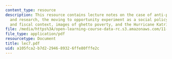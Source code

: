 ```yaml
---
content_type: resource
description: This resource contains lecture notes on the case of anti-poverty policy
  and research, the moving to opportunity experiment as a social policy case, political
  and fiscal context, images of ghetto poverty, and the Hurricane Katrina media effect.
file: /media/https%3A/open-learning-course-data-rc.s3.amazonaws.com/11-800-doctoral-research-seminar-knowledge-in-the-public-arena-spring-2007/a105fca2b7d2294689326ffe80fffe2c_lec7.pdf
file_type: application/pdf
resourcetype: Document
title: lec7.pdf
uid: a105fca2-b7d2-2946-8932-6ffe80fffe2c
---
```

